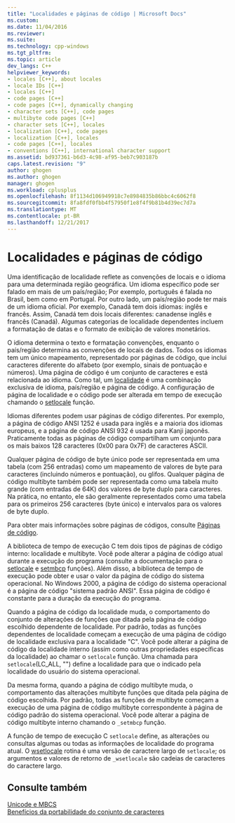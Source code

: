 ```yaml
---
title: "Localidades e páginas de código | Microsoft Docs"
ms.custom: 
ms.date: 11/04/2016
ms.reviewer: 
ms.suite: 
ms.technology: cpp-windows
ms.tgt_pltfrm: 
ms.topic: article
dev_langs: C++
helpviewer_keywords:
- locales [C++], about locales
- locale IDs [C++]
- locales [C++]
- code pages [C++]
- code pages [C++], dynamically changing
- character sets [C++], code pages
- multibyte code pages [C++]
- character sets [C++], locales
- localization [C++], code pages
- localization [C++], locales
- code pages [C++], locales
- conventions [C++], international character support
ms.assetid: bd937361-b6d3-4c98-af95-beb7c903187b
caps.latest.revision: "9"
author: ghogen
ms.author: ghogen
manager: ghogen
ms.workload: cplusplus
ms.openlocfilehash: 8f1134d106949918c7e8984835b86bbc4c6062f8
ms.sourcegitcommit: 8fa8fdf0fbb4f57950f1e8f4f9b81b4d39ec7d7a
ms.translationtype: MT
ms.contentlocale: pt-BR
ms.lasthandoff: 12/21/2017
---
```

# <a name="locales-and-code-pages"></a>Localidades e páginas de código
Uma identificação de localidade reflete as convenções de locais e o idioma para uma determinada região geográfica. Um idioma específico pode ser falado em mais de um país/região; Por exemplo, português é falada no Brasil, bem como em Portugal. Por outro lado, um país/região pode ter mais de um idioma oficial. Por exemplo, Canadá tem dois idiomas: inglês e francês. Assim, Canadá tem dois locais diferentes: canadense inglês e francês (Canadá). Algumas categorias de localidade dependentes incluem a formatação de datas e o formato de exibição de valores monetários.  
  
 O idioma determina o texto e formatação convenções, enquanto o país/região determina as convenções de locais de dados. Todos os idiomas tem um único mapeamento, representado por páginas de código, que inclui caracteres diferente do alfabeto (por exemplo, sinais de pontuação e números). Uma página de código é um conjunto de caracteres e está relacionada ao idioma. Como tal, um [localidade](../c-runtime-library/locale.md) é uma combinação exclusiva de idioma, país/região e página de código. A configuração de página de localidade e o código pode ser alterada em tempo de execução chamando o [setlocale](../c-runtime-library/reference/setlocale-wsetlocale.md) função.  
  
 Idiomas diferentes podem usar páginas de código diferentes. Por exemplo, a página de código ANSI 1252 é usada para inglês e a maioria dos idiomas europeus, e a página de código ANSI 932 é usada para Kanji japonês. Praticamente todas as páginas de código compartilham um conjunto para os mais baixos 128 caracteres (0x00 para 0x7F) de caracteres ASCII.  
  
 Qualquer página de código de byte único pode ser representada em uma tabela (com 256 entradas) como um mapeamento de valores de byte para caracteres (incluindo números e pontuação), ou glifos. Qualquer página de código multibyte também pode ser representada como uma tabela muito grande (com entradas de 64K) dos valores de byte duplo para caracteres. Na prática, no entanto, ele são geralmente representados como uma tabela para os primeiros 256 caracteres (byte único) e intervalos para os valores de byte duplo.  
  
 Para obter mais informações sobre páginas de códigos, consulte [Páginas de código](../c-runtime-library/code-pages.md).  
  
 A biblioteca de tempo de execução C tem dois tipos de páginas de código interno: localidade e multibyte. Você pode alterar a página de código atual durante a execução do programa (consulte a documentação para o [setlocale](../c-runtime-library/reference/setlocale-wsetlocale.md) e [setmbcp](../c-runtime-library/reference/setmbcp.md) funções). Além disso, a biblioteca de tempo de execução pode obter e usar o valor da página de código do sistema operacional. No Windows 2000, a página de código do sistema operacional é a página de código "sistema padrão ANSI". Essa página de código é constante para a duração da execução do programa.  
  
 Quando a página de código da localidade muda, o comportamento do conjunto de alterações de funções que ditada pela página de código escolhido dependente de localidade. Por padrão, todas as funções dependentes de localidade começam a execução de uma página de código de localidade exclusiva para a localidade "C". Você pode alterar a página de código da localidade interno (assim como outras propriedades específicas da localidade) ao chamar o `setlocale` função. Uma chamada para `setlocale`(LC_ALL, "") define a localidade para que o indicado pela localidade do usuário do sistema operacional.  
  
 Da mesma forma, quando a página de código multibyte muda, o comportamento das alterações multibyte funções que ditada pela página de código escolhida. Por padrão, todas as funções de multibyte começam a execução de uma página de código multibyte correspondente à página de código padrão do sistema operacional. Você pode alterar a página de código multibyte interno chamando o `_setmbcp` função.  
  
 A função de tempo de execução C `setlocale` define, as alterações ou consultas algumas ou todas as informações de localidade do programa atual. O [wsetlocale](../c-runtime-library/reference/setlocale-wsetlocale.md) rotina é uma versão de caractere largo de `setlocale`; os argumentos e valores de retorno de `_wsetlocale` são cadeias de caracteres do caractere largo.  
  
## <a name="see-also"></a>Consulte também  
 [Unicode e MBCS](../text/unicode-and-mbcs.md)   
 [Benefícios da portabilidade do conjunto de caracteres](../text/benefits-of-character-set-portability.md)